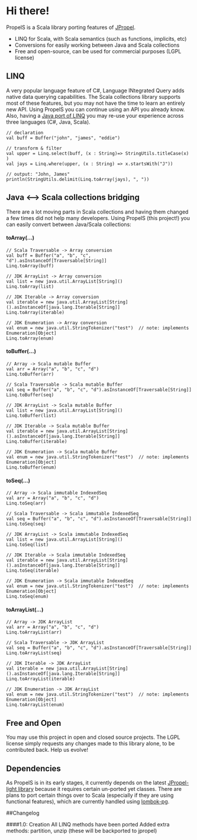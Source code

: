 # Hi there!

PropelS is a Scala library porting features of [JPropel](http://github.com/nicholas22/jpropel).

- LINQ for Scala, with Scala semantics (such as functions, implicits, etc)
- Conversions for easily working between Java and Scala collections
- Free and open-source, can be used for commercial purposes (LGPL license)



## LINQ

A very popular language feature of C#, Language INtegrated Query adds native data querying capabilities. The Scala collections library supports most of these features, but you may not 
have the time to learn an entirely new API. Using PropelS you can continue using an API you already know. Also, having a [Java port of LINQ](https://github.com/nicholas22/jpropel-light)
you may re-use your experience across three languages (C#, Java, Scala).

    // declaration
    val buff = Buffer("john", "james", "eddie")

    // transform & filter
    val upper = Linq.select(buff, (x : String)=> StringUtils.titleCase(x) )
    val jays = Linq.where(upper, (x : String) => x.startsWith("J"))

    // output: "John, James"
    println(StringUtils.delimit(Linq.toArray(jays), ", "))



## Java <--> Scala collections bridging

There are a lot moving parts in Scala collections and having them changed a few times did not help many developers.
Using PropelS (this project!) you can easily convert between Java/Scala collections:


#### toArray(...)

    // Scala Traversable -> Array conversion
    val buff = Buffer("a", "b", "c", "d").asInstanceOf[Traversable[String]]
    Linq.toArray(buff)
    
    // JDK ArrayList -> Array conversion
    val list = new java.util.ArrayList[String]()
    Linq.toArray(list)

    // JDK Iterable -> Array conversion
    val iterable = new java.util.ArrayList[String]().asInstanceOf[java.lang.Iterable[String]]
    Linq.toArray(iterable)
    
    // JDK Enumeration -> Array conversion
    val enum = new java.util.StringTokenizer("test")  // note: implements Enumeration[Object]
    Linq.toArray(enum)  

#### toBuffer(...)

    // Array -> Scala mutable Buffer
    val arr = Array("a", "b", "c", "d")
    Linq.toBuffer(arr)
    
    // Scala Traversable -> Scala mutable Buffer
    val seq = Buffer("a", "b", "c", "d").asInstanceOf[Traversable[String]]
    Linq.toBuffer(seq)    
    
    // JDK ArrayList -> Scala mutable Buffer
    val list = new java.util.ArrayList[String]()
    Linq.toBuffer(list)
    
    // JDK Iterable -> Scala mutable Buffer
    val iterable = new java.util.ArrayList[String]().asInstanceOf[java.lang.Iterable[String]]
    Linq.toBuffer(iterable)
    
    // JDK Enumeration -> Scala mutable Buffer
    val enum = new java.util.StringTokenizer("test")  // note: implements Enumeration[Object]
    Linq.toBuffer(enum)  

#### toSeq(...)

    // Array -> Scala immutable IndexedSeq
    val arr = Array("a", "b", "c", "d")
    Linq.toSeq(arr)
    
    // Scala Traversable -> Scala immutable IndexedSeq
    val seq = Buffer("a", "b", "c", "d").asInstanceOf[Traversable[String]]
    Linq.toSeq(seq)    
    
    // JDK ArrayList -> Scala immutable IndexedSeq
    val list = new java.util.ArrayList[String]()
    Linq.toSeq(list)
    
    // JDK Iterable -> Scala immutable IndexedSeq
    val iterable = new java.util.ArrayList[String]().asInstanceOf[java.lang.Iterable[String]]
    Linq.toSeq(iterable)
    
    // JDK Enumeration -> Scala immutable IndexedSeq
    val enum = new java.util.StringTokenizer("test")  // note: implements Enumeration[Object]
    Linq.toSeq(enum)

#### toArrayList(...)

    // Array -> JDK ArrayList
    val arr = Array("a", "b", "c", "d")
    Linq.toArrayList(arr)
    
    // Scala Traversable -> JDK ArrayList
    val seq = Buffer("a", "b", "c", "d").asInstanceOf[Traversable[String]]
    Linq.toArrayList(seq)    
    
    // JDK Iterable -> JDK ArrayList
    val iterable = new java.util.ArrayList[String]().asInstanceOf[java.lang.Iterable[String]]
    Linq.toArrayList(iterable)
    
    // JDK Enumeration -> JDK ArrayList
    val enum = new java.util.StringTokenizer("test")  // note: implements Enumeration[Object]
    Linq.toArrayList(enum)



## Free and Open

You may use this project in open and closed source projects. The LGPL license simply requests any changes made to this library alone, to be contributed back. Help us evolve!



## Dependencies

As PropelS is in its early stages, it currently depends on the latest [JPropel-light library](https://github.com/nicholas22/jpropel-light) because it requires certain un-ported yet classes.
There are plans to port certain things over to Scala (especially if they are using functional features), which are currently handled using [lombok-pg](https://github.com/peichhorn/lombok-pg). 



##Changelog

####1.0: Creation
All LINQ methods have been ported
Added extra methods: partition, unzip (these will be backported to jpropel)